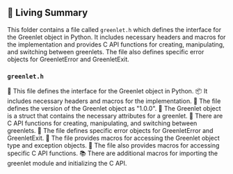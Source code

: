 

<!-- Living README Summary -->
## 🌳 Living Summary

This folder contains a file called `greenlet.h` which defines the interface for the Greenlet object in Python. It includes necessary headers and macros for the implementation and provides C API functions for creating, manipulating, and switching between greenlets. The file also defines specific error objects for GreenletError and GreenletExit.


### `greenlet.h`

📝 This file defines the interface for the Greenlet object in Python.
📦 It includes necessary headers and macros for the implementation.
🔢 The file defines the version of the Greenlet object as "1.0.0".
🧩 The Greenlet object is a struct that contains the necessary attributes for a greenlet.
🔀 There are C API functions for creating, manipulating, and switching between greenlets.
🔴 The file defines specific error objects for GreenletError and GreenletExit.
🔄 The file provides macros for accessing the Greenlet object type and exception objects.
🔧 The file also provides macros for accessing specific C API functions.
📚 There are additional macros for importing the greenlet module and initializing the C API.

<!-- Living README Summary -->